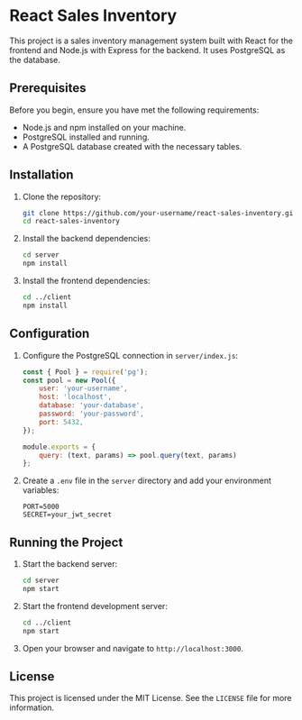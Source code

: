 # React Sales Inventory

This project is a sales inventory management system built with React for the frontend and Node.js with Express for the backend. It uses PostgreSQL as the database.

## Prerequisites

Before you begin, ensure you have met the following requirements:
- Node.js and npm installed on your machine.
- PostgreSQL installed and running.
- A PostgreSQL database created with the necessary tables.

## Installation

1. Clone the repository:
    ```sh
    git clone https://github.com/your-username/react-sales-inventory.git
    cd react-sales-inventory
    ```

2. Install the backend dependencies:
    ```sh
    cd server
    npm install
    ```

3. Install the frontend dependencies:
    ```sh
    cd ../client
    npm install
    ```

## Configuration

1. Configure the PostgreSQL connection in `server/index.js`:
    ```javascript
    const { Pool } = require('pg');
    const pool = new Pool({
        user: 'your-username',
        host: 'localhost',
        database: 'your-database',
        password: 'your-password',
        port: 5432,
    });

    module.exports = {
        query: (text, params) => pool.query(text, params)
    };
    ```

2. Create a `.env` file in the `server` directory and add your environment variables:
    ```env
    PORT=5000
    SECRET=your_jwt_secret
    ```

## Running the Project

1. Start the backend server:
    ```sh
    cd server
    npm start
    ```

2. Start the frontend development server:
    ```sh
    cd ../client
    npm start
    ```

3. Open your browser and navigate to `http://localhost:3000`.

## License

This project is licensed under the MIT License. See the `LICENSE` file for more information.
